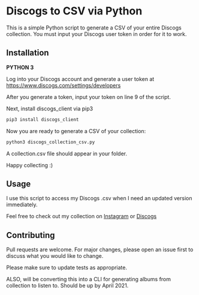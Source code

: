 # Discogs to CSV via Python

This is a simple Python script to generate a CSV of your entire Discogs collection. You must input your Discogs user token in order for it to work.

## Installation

**PYTHON 3**

Log into your Discogs account and generate a user token at https://www.discogs.com/settings/developers 

After you generate a token, input your token on line 9 of the script.

Next, install discogs_client via pip3

```bash
pip3 install discogs_client
```

Now you are ready to generate a CSV of your collection:

```bash
python3 discogs_collection_csv.py
```

A collection.csv file should appear in your folder. 

Happy collecting :)

## Usage

I use this script to access my Discogs .csv when I need an updated version immediately. 

Feel free to check out my collection on [Instagram](https://www.instagram.com/nowspinninglps) or [Discogs](https://www.discogs.com/user/nowspinninglps/collection?header=1)

## Contributing
Pull requests are welcome. For major changes, please open an issue first to discuss what you would like to change.

Please make sure to update tests as appropriate.

ALSO, will be converting this into a CLI for generating albums from collection to listen to. Should be up by April 2021.
